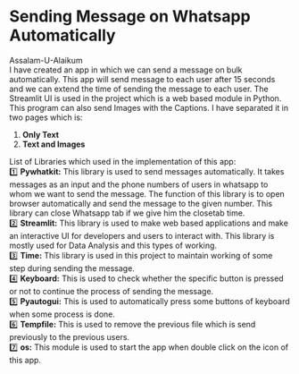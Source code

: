 # Sending Message on Whatsapp Automatically
Assalam-U-Alaikum</br>
I have created an app in which we can send a message on bulk automatically. This app will send message to each user after 15 seconds and we can extend the time of sending the message to each user. The Streamlit UI is used in the project which is a web based module in Python. This program can also send Images with the Captions. I have separated it in two pages which is:</br><b>
1. Only Text</b><b>
2. Text and Images</b>

List of Libraries which used in the implementation of this app:</br>
1️⃣ <b>Pywhatkit:</b> This library is used to send messages automatically. It takes messages as an input and the phone numbers of users in whatsapp to whom we want to send the message. The function of this library is to open browser automatically and send the message to the given number. This library can close Whatsapp tab if we give him the closetab time.</br>
2️⃣ <b>Streamlit:</b> This library is used to make web based applications and make an interactive UI for developers and users to interact with. This library is mostly used for Data Analysis and this types of working.</br>
3️⃣ <b>Time:</b> This library is used in this project to maintain working of some step during sending the message.</br>
4️⃣ <b>Keyboard:</b> This is used to check whether the specific button is pressed or not to continue the process of sending the message.</br>
5️⃣ <b>Pyautogui:</b> This is used to automatically press some buttons of keyboard when some process is done.</br>
6️⃣ <b>Tempfile:</b> This is used to remove the previous file which is send previously to the previous users.</br>
7️⃣ <b>os:</b> This module is used to start the app when double click on the icon of this app.
